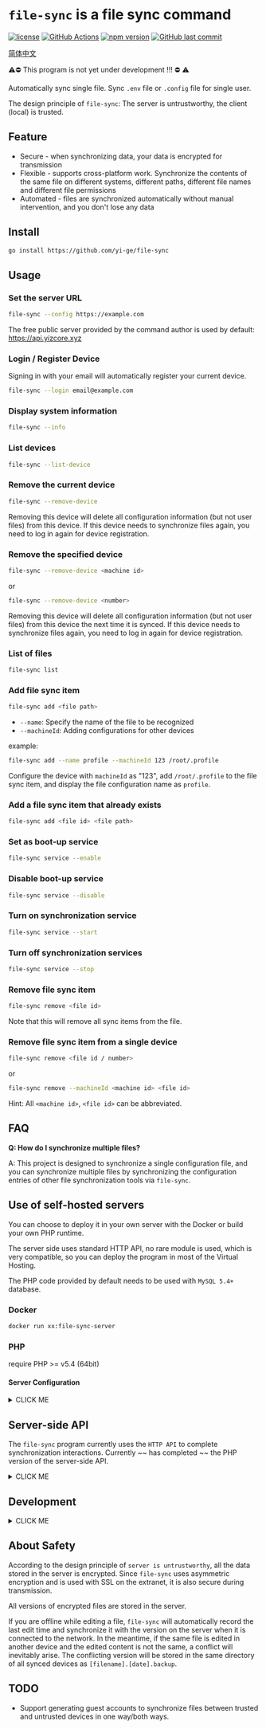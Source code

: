 # `file-sync` is a file sync command

[![license](https://img.shields.io/github/license/yi-ge/file-sync.svg?style=flat-square)](https://github.com/yi-ge/file-sync/blob/master/LICENSE)
[![GitHub Actions](https://img.shields.io/endpoint.svg?url=https%3A%2F%2Factions-badge.atrox.dev%2Fyi-ge%2Ffile-sync%2Fbadge%3Fref%3Dmain&style=flat-square)](https://actions-badge.atrox.dev/yi-ge/file-sync/goto?ref=main)
[![npm version](https://img.shields.io/npm/v/file-sync-cli/latest?style=flat-square)](https://www.npmjs.com/package/file-sync-cli)
[![GitHub last commit](https://img.shields.io/github/last-commit/yi-ge/file-sync.svg?style=flat-square)](https://github.com/yi-ge/file-sync)
<!-- [![Test Results](https://gist.github.com/yi-ge/00fdcacb47689d14b8e9fdf7fb0f7288/raw/badge.svg)](https://github.com/yi-ge/file-sync)
[![Coveralls github](https://img.shields.io/coveralls/github/yi-ge/file-sync?style=flat-square)](https://coveralls.io/github/yi-ge/file-sync?branch=main) -->

[简体中文](README_CHS.md)

⚠️⛔️ This program is not yet under development !!! ⛔️ ⚠️

Automatically sync single file. Sync `.env` file or `.config` file for single user.

The design principle of `file-sync`: The server is untrustworthy, the client (local) is trusted.

## Feature

- Secure - when synchronizing data, your data is encrypted for transmission
- Flexible - supports cross-platform work. Synchronize the contents of the same file on different systems, different paths, different file names and different file permissions
- Automated - files are synchronized automatically without manual intervention, and you don't lose any data

## Install

```bash
go install https://github.com/yi-ge/file-sync
```

## Usage

### Set the server URL

```bash
file-sync --config https://example.com
```

The free public server provided by the command author is used by default: <https://api.yizcore.xyz>

### Login / Register Device

Signing in with your email will automatically register your current device.

```bash
file-sync --login email@example.com
```

### Display system information

```bash
file-sync --info
```

### List devices

```bash
file-sync --list-device
```

### Remove the current device

```bash
file-sync --remove-device
```

Removing this device will delete all configuration information (but not user files) from this device. If this device needs to synchronize files again, you need to log in again for device registration.

### Remove the specified device

```bash
file-sync --remove-device <machine id>
```

or

```bash
file-sync --remove-device <number>
```

Removing this device will delete all configuration information (but not user files) from this device the next time it is synced. If this device needs to synchronize files again, you need to log in again for device registration.

### List of files

```bash
file-sync list
```

### Add file sync item

```bash
file-sync add <file path>
```

- `--name`: Specify the name of the file to be recognized
- `--machineId`: Adding configurations for other devices

example:

```bash
file-sync add --name profile --machineId 123 /root/.profile
```

Configure the device with `machineId` as "123", add `/root/.profile` to the file sync item, and display the file configuration name as `profile`.

### Add a file sync item that already exists

```bash
file-sync add <file id> <file path>
```

### Set as boot-up service

```bash
file-sync service --enable
```

### Disable boot-up service

```bash
file-sync service --disable
```

### Turn on synchronization service

```bash
file-sync service --start
```

### Turn off synchronization services

```bash
file-sync service --stop
```

### Remove file sync item

```bash
file-sync remove <file id>
```

Note that this will remove all sync items from the file.

### Remove file sync item from a single device

```bash
file-sync remove <file id / number>
```

or

```bash
file-sync remove --machineId <machine id> <file id>
```

Hint: All `<machine id>`, `<file id>` can be abbreviated.

## FAQ

**Q: How do I synchronize multiple files?**

A: This project is designed to synchronize a single configuration file, and you can synchronize multiple files by synchronizing the configuration entries of other file synchronization tools via `file-sync`.

## Use of self-hosted servers

You can choose to deploy it in your own server with the Docker or build your own PHP runtime.

The server side uses standard HTTP API, no rare module is used, which is very compatible, so you can deploy the program in most of the Virtual Hosting.

The PHP code provided by default needs to be used with `MySQL 5.4+` database.

### Docker

```bash
docker run xx:file-sync-server
```

### PHP

require PHP >= v5.4 (64bit)

#### Server Configuration

<details><summary>CLICK ME</summary>
<p>

##### Apache

You may need to add the following snippet in your Apache HTTP server virtual host configuration or **.htaccess** file.

```apacheconf
RewriteEngine on
RewriteCond %{REQUEST_FILENAME} !-f
RewriteCond %{REQUEST_FILENAME} !-d
RewriteCond $1 !^(index\.php)
RewriteRule ^(.*)$ /index.php/$1 [L]
```

Alternatively, if you’re lucky enough to be using a version of Apache greater than 2.2.15, then you can instead just use this one, single line:

```apacheconf
FallbackResource /index.php
```

##### IIS

For IIS you will need to install URL Rewrite for IIS and then add the following rule to your `web.config`:

```xml
<?xml version="1.0" encoding="UTF-8"?>
<configuration>
    <system.webServer>
        <rewrite>
          <rule name="Toro" stopProcessing="true">
            <match url="^(.*)$" ignoreCase="false" />
              <conditions logicalGrouping="MatchAll">
                <add input="{REQUEST_FILENAME}" matchType="IsFile" ignoreCase="false" negate="true" />
                <add input="{REQUEST_FILENAME}" matchType="IsDirectory" ignoreCase="false" negate="true" />
                <add input="{R:1}" pattern="^(index\.php)" ignoreCase="false" negate="true" />
              </conditions>
            <action type="Rewrite" url="/index.php/{R:1}" />
          </rule>
        </rewrite>
    </system.webServer>
</configuration>
```

##### Nginx

Under the `server` block of your virtual host configuration, you only need to add three lines.

```conf
location / {
  try_files $uri $uri/ /index.php?$args;
}
```

</p>
</details>

## Server-side API

The `file-sync` program currently uses the `HTTP API` to complete synchronization interactions. Currently ~~ has completed ~~ the PHP version of the server-side API.

<details><summary>CLICK ME</summary>
<p>

Due to frequent changes, currently listed in the Chinese README： [简体中文](README_CHS.md)

</p>
</details>

## Development

<details><summary>CLICK ME</summary>
<p>

### Start the development and debugging environment

You need to set the environment variable `GO_ENV` to `development` manually.

For example, in the `PowerShell` environment in the `Windows` platform:

```bash
$Env:GO_ENV = 'development'
```

For example, `*unix`:

```bash
export GO_ENV="development"
```

</p>
</details>

## About Safety

According to the design principle of `server is untrustworthy`, all the data stored in the server is encrypted. Since `file-sync` uses asymmetric encryption and is used with SSL on the extranet, it is also secure during transmission.

All versions of encrypted files are stored in the server.

If you are offline while editing a file, `file-sync` will automatically record the last edit time and synchronize it with the version on the server when it is connected to the network. In the meantime, if the same file is edited in another device and the edited content is not the same, a conflict will inevitably arise. The conflicting version will be stored in the same directory of all synced devices as `[filename].[date].backup`.

## TODO

- Support generating guest accounts to synchronize files between trusted and untrusted devices in one way/both ways.
